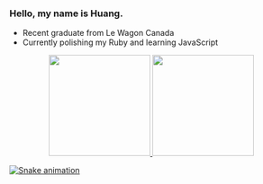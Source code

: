 ### Hello, my name is Huang.
- Recent graduate from Le Wagon Canada
- Currently polishing my Ruby and learning JavaScript

<div align="center">
  <a href="https://github.com/huhusmemories">
  <img height="180em" src="https://github-readme-stats.vercel.app/api?username=huhusmemories&show_icons=true&theme=dark&include_all_commits=true&count_private=true"/>
  <img height="180em" src="https://github-readme-stats.vercel.app/api/top-langs/?username=huhusmemories&layout=compact&langs_count=7&theme=dark"/>
</div>

![Snake animation](https://github.com/huhusmemories/huhusmemories/blob/output/github-contribution-grid-snake.svg)
